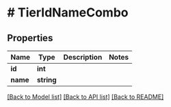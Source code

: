 # # TierIdNameCombo

## Properties

Name | Type | Description | Notes
------------ | ------------- | ------------- | -------------
**id** | **int** |  |
**name** | **string** |  |

[[Back to Model list]](../../README.md#models) [[Back to API list]](../../README.md#endpoints) [[Back to README]](../../README.md)
